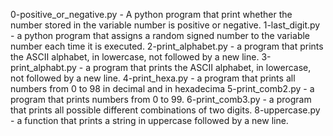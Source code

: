 0-positive_or_negative.py - A python program that print whether the number stored in the variable number is positive or negative.
1-last_digit.py - a python program that assigns a random signed number to the variable number each time it is executed. 
2-print_alphabet.py - a program that prints the ASCII alphabet, in lowercase, not followed by a new line.
3-print_alphabt.py - a program that prints the ASCII alphabet, in lowercase, not followed by a new line.
4-print_hexa.py - a program that prints all numbers from 0 to 98 in decimal and in hexadecima
5-print_comb2.py - a program that prints numbers from 0 to 99.
6-print_comb3.py - a program that prints all possible different combinations of two digits.
8-uppercase.py - a function that prints a string in uppercase followed by a new line.
